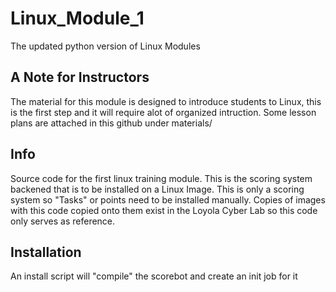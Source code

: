 # Linux_Module_1
The updated python version of Linux Modules
## A Note for Instructors ##

The material for this module is designed to introduce students to Linux, this is the first step and it will require alot of organized intruction. Some lesson plans are attached in this github under materials/

## Info ## 

Source code for the first linux training module. This is the scoring system backened that is to be installed on a Linux Image. This is only a scoring system so "Tasks" or points need to be installed manually. Copies of images with this code copied onto them exist in the Loyola Cyber Lab so this code only serves as reference.

## Installation ##
An install script will "compile" the scorebot and create an init job for it
